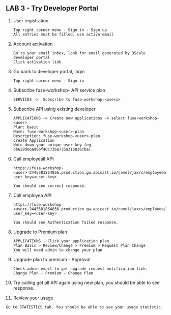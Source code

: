
## LAB 3 - Try Developer Portal

1. User registration
   ```
   Top right corner menu - Sign in - Sign up
   All entries must be filled, use active email
   ```
2. Account activation
   ```
   Go to your email inbox, look for email generated by 3Scale developer portal
   Click activation link
   ```
3. Go back to developer portal, login
   ```
   Top right corner menu - Sign in
   ```
4. Subscribe fuse-workshop-<userx> API service plan
   ```
   SERVICES -> 	Subscribe to fuse-workshop-<userx>
   ```
1. Subscribe API using existing developer  
   ```
   APPLICATIONS -> Create new applications -> select fuse-workshop-<user>
   Plan: basic
   Name: fuse-workshop-<user>-plan
   Description: fuse-workshop-<user>-plan
   Create Application
   Note down your unique user key (eg. bb629d06ad6bf40c736a735a315836cba).
   ```
   
2. Call employeall API
   ```
   https://fuse-workshop-<user>-2445581864856.production.gw.apicast.io/camel/jaxrs/employeeall?user_key=<user-key>
   
   You should see correct response.
   ```
2. Call employea API
   ```
   https://fuse-workshop-<user>-2445581864856.production.gw.apicast.io/camel/jaxrs/employee/1?user_key=<user-key>
   
   You should see Authentication failed response.
   ```
3. Upgrade to Premium plan  
   ```
   APPLICATIONS - Click your application plan
   Plan Basic > Review/Change > Premium > Request Plan Change
   You will need admin to change your plan
   ```
9. Upgrade plan to premium - Approval
   ```
   Check admin email to get upgrade request notification link.
   Change Plan - Premium - Change Plan
   ```
9. Try calling get all API again using new plan, you should be able to see response.
10. Review your usage
   ```
   Go to STATISTICS tab. You should be able to see your usage statistic.
   ```

